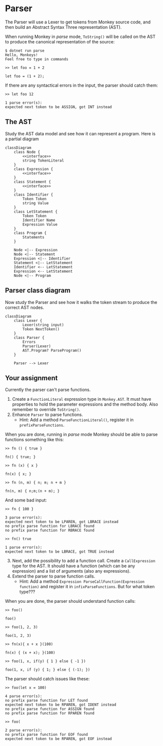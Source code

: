 
# Parser

The Parser will use a Lexer to get tokens from Monkey source code, and then build an Abstract Syntax Three representation (AST).

When running Monkey in *parse* mode, `ToString()` will be called on the AST to produce the canonical representation of the source:

```
$ dotnet run parse
Hello, Monkeys!
Feel free to type in commands

>> let foo = 1 + 2

let foo = (1 + 2);
```

If there are any syntactical errors in the input, the parser should catch them:

```
>> let foo 12

1 parse error(s):
expected next token to be ASSIGN, got INT instead
```

## The AST

Study the AST data model and see how it can represent a program. Here is a partial diagram

```mermaid
classDiagram
    class Node {
        <<interface>>
        string TokenLiteral
    }
    class Expression {
        <<interface>>
    }
    class Statement {
        <<interface>>
    }
    class Identifier {
        Token Token
        string Value
    }
    class LetStatement {
        Token Token
        Identifier Name
        Expression Value
    }
    class Program {
        Statements
    }

    Node <|-- Expression
    Node <|-- Statement
    Expression <|-- Identifier
    Statement <|-- LetStatement
    Identifier <-- LetStatement
    Expression <-- LetStatement
    Node <|-- Program
```

## Parser class diagram

Now study the Parser and see how it walks the token stream to produce the correct AST nodes.

```mermaid
classDiagram
    class Lexer {
        Lexer(string input)
        Token NextToken()
    }
    class Parser {
        Errors
        Parser(Lexer)
        AST.Program? ParseProgram()
    }

    Parser --> Lexer
```

## Your assignment

Currently the parser can't parse functions.

1. Create a `FunctionLiteral` expression type in `Monkey.AST`. It must have properties to hold the parameter expressions and the method body. Also remember to override `ToString()`.
1. Enhance `Parser` to parse functions. 
    - Hint: Add a method `ParseFunctionLiteral()`, register it in `prefixParseFunctions`.

When you are done, running in *parse* mode Monkey should be able to parse functions something like this:

```
>> fn () { true }

fn() { true; }

>> fn (x) { x }

fn(x) { x; }

>> fn (n, m) { n; m; n + m }

fn(n, m) { n;m;(n + m); }
```

And some bad input:

```
>> fn { 100 }

3 parse error(s):
expected next token to be LPAREN, got LBRACE instead
no prefix parse function for LBRACE found
no prefix parse function for RBRACE found

>> fn() true

1 parse error(s):
expected next token to be LBRACE, got TRUE instead
```

3. Next, add the possibility to add a function call. Create a `CallExpression` type for the AST. It should have a function (which can be any expression) and a list of arguments (also any expressions).
3. Extend the parser to parse function calls.
    - Hint: Add a method `Expression ParseCallFunction(Expression function)` and register it in `infixParseFunctions`. But for what token type???

When you are done, the parser should understand function calls:

```
>> foo()

foo()

>> foo(1, 2, 3)

foo(1, 2, 3)

>> fn(x){ x + x }(100)

fn(x) { (x + x); }(100)

>> foo(1, x, if(y) { 1 } else { -1 })

foo(1, x, if (y) { 1; } else { (-1); })
```

The parser should catch issues like these:

```
>> foo(let x = 100)

4 parse error(s):
no prefix parse function for LET found
expected next token to be RPAREN, got IDENT instead
no prefix parse function for ASSIGN found
no prefix parse function for RPAREN found

>> foo(

2 parse error(s):
no prefix parse function for EOF found
expected next token to be RPAREN, got EOF instead
```